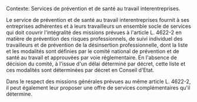 Contexte: Services de prévention et de santé au travail interentreprises.

Le service de prévention et de santé au travail interentreprises fournit à ses entreprises adhérentes et à leurs travailleurs un ensemble socle de services qui doit couvrir l'intégralité des missions prévues à l'article L. 4622-2 en matière de prévention des risques professionnels, de suivi individuel des travailleurs et de prévention de la désinsertion professionnelle, dont la liste et les modalités sont définies par le comité national de prévention et de santé au travail et approuvées par voie réglementaire. En l'absence de décision du comité, à l'issue d'un délai déterminé par décret, cette liste et ces modalités sont déterminées par décret en Conseil d'Etat.

Dans le respect des missions générales prévues au même article L. 4622-2, il peut également leur proposer une offre de services complémentaires qu'il détermine.